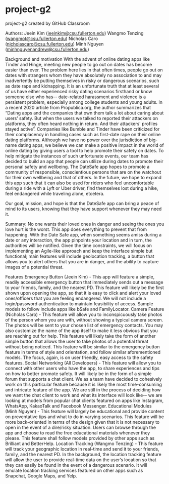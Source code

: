 # project-g2
project-g2 created by GitHub Classroom

Authors:
Jeein Kim (jeeinkim@csu.fullerton.edu) 
Wangmo Tenzing (wangmot@csu.fullerton.edu) 
Nicholas Caro (nicholascaro@csu.fullerton.edu) 
Minh Nguyen (minhnguyenandrew@csu.fullerton.edu)

Background and motivation
With the advent of online dating apps like Tinder and Hinge, meeting new people to go out on dates has become easier than ever. The problem here lies in that often times, people go out on dates with strangers whom they have absolutely no association to and may inadvertently be putting themselves in risky or dangerous scenarios, such as date rape and kidnapping. It is an unfortunate truth that at least several of us have either experienced risky dating scenarios firsthand or know someone else who has-- date-related harassment and violence is a persistent problem, especially among college students and young adults. 
In a recent 2020 article from Propublica.org, the author summarizes that “Dating apps and the companies that own them talk a lot about caring about users’ safety. 
But when the users we talked to reported their attackers on platforms, they often heard nothing in return. And their attackers' profiles stayed active”. 
Companies like Bumble and Tinder have been criticized for their complacency in handling cases such as first-date rape on their online dating platforms. 
Although we have no power over the jurisdiction of big-name dating apps, we believe we can make a positive impact in the world of online dating by giving users a tool to help promote their safety on dates.
To help mitigate the instances of such unfortunate events, our team has decided to build an app that people can utilize during dates to promote their personal safety and wellbeing. The DateSafe app hopes to promote a community of responsible, conscientious persons that are on the watchout for their own wellbeing and that of others. 
In the future, we hope to expand this app such that it can also be used for riders who feel uncomfortable during a ride with a Lyft or Uber driver, find themselves lost during a hike, feel endangered while traveling alone, etcetera. 

Our goal, mission, and hope is that the DateSafe app can bring a peace of mind to its users, knowing that they have support whenever they may need it. 


Summary:
No one wants their loved ones in danger and seeing the ones you love hurt is the worst. 
This app does everything to prevent that from happening. 
With the Date Safe app, when something seems amiss during a date or any interaction, the app pinpoints your location and in turn, the authorities will be notified. 
Given the time constraints, we will focus on implementing an Agile-like approach and keep the interface simple but functional; main features will include geolocation tracking, a button that allows you to alert others that you are in danger, and the ability to capture images of a potential threat. 

Features
Emergency Button (Jeein Kim) - This app will feature a simple, readily accessible emergency button that immediately sends out a message to your friends, family, and the nearest PD.
This feature will likely be the first shown upon opening the app, so that it is easy to click and alert your loved ones/officers that you are feeling endangered. We will not include a login/password authentication to maintain feasibility of access. Sample models to follow include apps like bSafe and FamilyLocator. 
Camera Feature (Nicholas Caro) - This feature will allow you to inconspicuously take photos of the person whom you are with, without showing a typical camera screen. The photos will be sent to your chosen list of emergency contacts. You may also customize the name of the app itself to make it less obvious that you are reaching out for help.
This feature will likely take the form of another simple button that allows the user to take photos of a potential threat without being noticed. This feature will be similar to the emergency button feature in terms of style and orientation, and follow similar aforementioned models. The focus, again, is on user friendly, easy access to the safety features. 
Social Networking (All Developers) - This feature will allow you to connect with other users who have the app, to share experiences and tips on how to better promote safety. It will likely be in the form of a simple forum that supports a chat client.
We as a team have decided to cohesively work on this particular feature because it is likely the most time-consuming and intricate feature of the app. We are still in the process of deciding how we want the chat client to work and what its interface will look like-- we are looking at models from popular chat clients featured on apps like Instagram, WhatsApp, KakaoTalk and Facebook Messenger. 
Educational Modules (Minh Nguyen) - This feature will largely be educational and provide content on preventative tips and what to do in varying scenarios.
This feature will be more back-oriented in terms of the design given that it is not necessary to open in the event of a dire/risky situation. Users can browse through the app and choose to read the free educational materials whenever they please. This feature shall follow models provided by other apps such as Brilliant and BetterHelp.
Location Tracking (Wangmo Tenzing) - This feature will track your geographic location in real-time and send it to your friends, family, and the nearest PD.
In the background, the location tracking feature will allow the user to provide real-time data on the user’s location so that they can easily be found in the event of a dangerous scenario. It will emulate location tracking services featured on other apps such as Snapchat, Google Maps, and Yelp.

